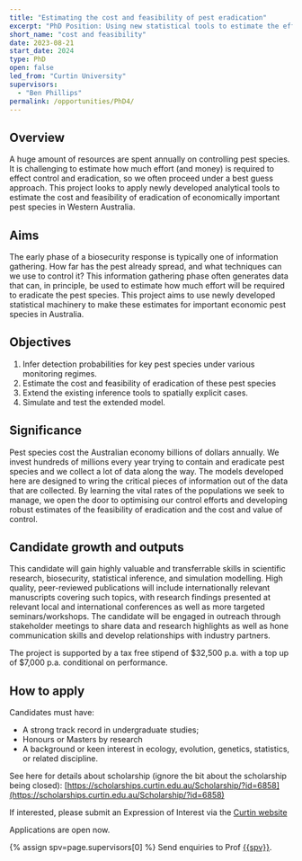 ```yaml
---
title: "Estimating the cost and feasibility of pest eradication"
excerpt: "PhD Position: Using new statistical tools to estimate the effort required to eradicate novel pest species"
short_name: "cost and feasibility"
date: 2023-08-21
start_date: 2024
type: PhD
open: false
led_from: "Curtin University"
supervisors:
  - "Ben Phillips"
permalink: /opportunities/PhD4/
---
```


## Overview

A huge amount of resources are spent annually on controlling pest species.  It is challenging to estimate how much effort (and money) is required to effect control and eradication, so we often proceed under a best guess approach.  This project looks to apply newly developed analytical tools to estimate the cost and feasibility of eradication of economically important pest species in Western Australia.

## Aims

The early phase of a biosecurity response is typically one of information gathering.  How far has the pest already spread, and what techniques can we use to control it?  This information gathering phase often generates data that can, in principle, be used to estimate how much effort will be required to eradicate the pest species. This project aims to use newly developed statistical machinery to make these estimates for important economic pest species in Australia.

## Objectives

1.	Infer detection probabilities for key pest species under various monitoring regimes.
2.	Estimate the cost and feasibility of eradication of these pest species
3.	Extend the existing inference tools to spatially explicit cases.
4.	Simulate and test the extended model.



## Significance

Pest species cost the Australian economy billions of dollars annually.  We invest hundreds of millions every year trying to contain and eradicate pest species and we collect a lot of data along the way. The models developed here are designed to wring the critical pieces of information out of the data that are collected.  By learning the vital rates of the populations we seek to manage, we open the door to optimising our control efforts and developing robust estimates of the feasibility of eradication and the cost and value of control.

## Candidate growth and outputs

This candidate will gain highly valuable and transferrable skills in scientific research, biosecurity, statistical inference, and simulation modelling. High quality, peer-reviewed publications will include internationally relevant manuscripts covering such topics, with research findings presented at relevant local and international conferences as well as more targeted seminars/workshops. The candidate will be engaged in outreach through stakeholder meetings to share data and research highlights as well as hone communication skills and develop relationships with industry partners.

The project is supported by a tax free stipend of \$32,500 p.a. with a top up of \$7,000 p.a. conditional on performance.

## How to apply

Candidates must have:

- A strong track record in undergraduate studies;
- Honours or Masters by research
- A background or keen interest in ecology, evolution, genetics, statistics, or related discipline.

See here for details about scholarship (ignore the bit about the scholarship being closed):
[https://scholarships.curtin.edu.au/Scholarship/?id=6858](https://scholarships.curtin.edu.au/Scholarship/?id=6858)

If interested, please submit an Expression of Interest via the [Curtin website](https://forms.curtin.edu.au/Produce/Form/External%20Forms/Expression%20of%20Interest%20for%20Higher%20Degree%20by%20Research/)

Applications are open now.

{% assign spv=page.supervisors[0] %}
Send enquiries to Prof <a href="mailto:{{site.data.authors[spv].email}}">{{spv}}</a>.